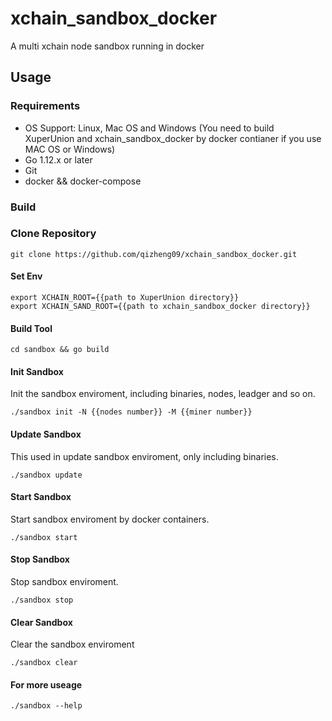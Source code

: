 # xchain_sandbox_docker
A multi xchain node sandbox running in docker

## Usage

### Requirements

* OS Support: Linux, Mac OS and Windows 
  (You need to build XuperUnion and xchain_sandbox_docker by docker contianer if you use MAC OS or Windows)
* Go 1.12.x or later
* Git
* docker && docker-compose

### Build

### Clone Repository

``` 
git clone https://github.com/qizheng09/xchain_sandbox_docker.git
```

#### Set Env

``` 
export XCHAIN_ROOT={{path to XuperUnion directory}}
export XCHAIN_SAND_ROOT={{path to xchain_sandbox_docker directory}}
```

#### Build Tool

``` 
cd sandbox && go build
```

#### Init Sandbox

Init the sandbox enviroment, including binaries, nodes, leadger and so on.

```
./sandbox init -N {{nodes number}} -M {{miner number}}
```
#### Update Sandbox

This used in update sandbox enviroment, only including binaries.

```
./sandbox update
```

#### Start Sandbox

Start sandbox enviroment by docker containers.

```
./sandbox start 
```

#### Stop Sandbox

Stop sandbox enviroment.

```
./sandbox stop 
```

#### Clear Sandbox

Clear the sandbox enviroment

```
./sandbox clear 
```

#### For more useage

```
./sandbox --help
```